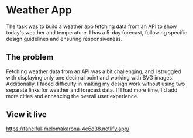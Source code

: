 # Weather App

The task was to build a weather app fetching data from an API to show today's weather and temperature. I has a 5-day forecast, following specific design guidelines and ensuring responsiveness.

## The problem

Fetching weather data from an API was a bit challenging, and I struggled with displaying only one decimal point and working with SVG images. Additionally, I faced difficulty in making my design work without using two separate links for weather and forecast data. If I had more time, I'd add more cities and enhancing the overall user experience.

## View it live

https://fanciful-melomakarona-4e6d38.netlify.app/
